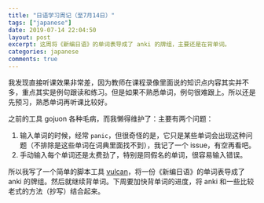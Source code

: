 ```yaml
---
title: "日语学习周记（至7月14日）"
tags: ["japanese"]
date: 2019-07-14 22:04:50
layout: post
excerpt: 这周将《新编日语》的单词表导成了 anki 的牌组，主要还是在背单词。
categories: japanese
comments: true
---
```


我发现直接听课效果非常差，因为教师在课程录像里面说的知识点内容其实并不多，重点其实是例句跟读和练习。但是如果不熟悉单词，例句很难跟上。所以还是先预习，熟悉单词再听课比较好。

之前的工具 gojuon 各种毛病，而我懒得维护了：主要有两个问题：

1. 输入单词的时候，经常 `panic`，但很奇怪的是，它只是某些单词会出现这种问题（不排除是这些单词在词典里面找不到），我记了一个 issue，有空再看吧。
2. 手动输入每个单词还是太费劲了，特别是同假名的单词，很容易输入错误。

所以我写了一个简单的脚本工具 [vulcan](https://github.com/ZhangYet/vulcan)，将一份《新编日语》的单词表导成了 anki 的牌组。然后就继续背单词。下周要加快背单词的进度，将 anki 和一些比较老式的方法（抄写）结合起来。
